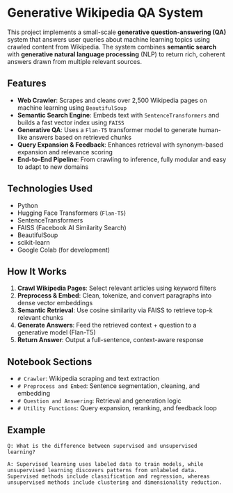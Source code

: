 # Generative Wikipedia QA System

This project implements a small-scale **generative question-answering (QA)** system that answers user queries about machine learning topics using crawled content from Wikipedia. The system combines **semantic search** with **generative natural language processing** (NLP) to return rich, coherent answers drawn from multiple relevant sources.

## Features

- **Web Crawler**: Scrapes and cleans over 2,500 Wikipedia pages on machine learning using `BeautifulSoup`
- **Semantic Search Engine**: Embeds text with `SentenceTransformers` and builds a fast vector index using `FAISS`
- **Generative QA**: Uses a `Flan-T5` transformer model to generate human-like answers based on retrieved chunks
- **Query Expansion & Feedback**: Enhances retrieval with synonym-based expansion and relevance scoring
- **End-to-End Pipeline**: From crawling to inference, fully modular and easy to adapt to new domains

## Technologies Used

- Python
- Hugging Face Transformers (`Flan-T5`)
- SentenceTransformers
- FAISS (Facebook AI Similarity Search)
- BeautifulSoup
- scikit-learn
- Google Colab (for development)

## How It Works

1. **Crawl Wikipedia Pages**: Select relevant articles using keyword filters
2. **Preprocess & Embed**: Clean, tokenize, and convert paragraphs into dense vector embeddings
3. **Semantic Retrieval**: Use cosine similarity via FAISS to retrieve top-k relevant chunks
4. **Generate Answers**: Feed the retrieved context + question to a generative model (Flan-T5)
5. **Return Answer**: Output a full-sentence, context-aware response

## Notebook Sections

- `# Crawler`: Wikipedia scraping and text extraction
- `# Preprocess and Embed`: Sentence segmentation, cleaning, and embedding
- `# Question and Answering`: Retrieval and generation logic
- `# Utility Functions`: Query expansion, reranking, and feedback loop

## Example

```text
Q: What is the difference between supervised and unsupervised learning?

A: Supervised learning uses labeled data to train models, while unsupervised learning discovers patterns from unlabeled data. Supervised methods include classification and regression, whereas unsupervised methods include clustering and dimensionality reduction.
